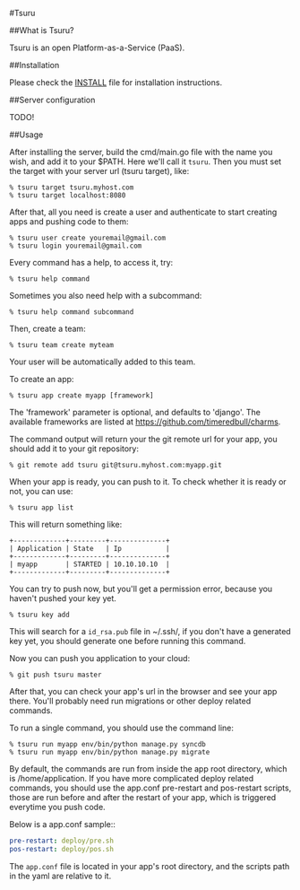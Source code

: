 #Tsuru

##What is Tsuru?

Tsuru is an open Platform-as-a-Service (PaaS).

##Installation

Please check the [INSTALL](/timeredbull/tsuru/blob/master/INSTALL.md) file for
installation instructions.

##Server configuration

TODO!

##Usage

After installing the server, build the cmd/main.go file with the name you wish,
and add it to your $PATH. Here we'll call it `tsuru`. Then you must set the
target with your server url (tsuru target), like:

    % tsuru target tsuru.myhost.com
    % tsuru target localhost:8080

After that, all you need is create a user and authenticate to start creating
apps and pushing code to them:

    % tsuru user create youremail@gmail.com
    % tsuru login youremail@gmail.com

Every command has a help, to access it, try:

    % tsuru help command

Sometimes you also need help with a subcommand:

    % tsuru help command subcommand

Then, create a team:

    % tsuru team create myteam

Your user will be automatically added to this team.

To create an app:

    % tsuru app create myapp [framework]

The 'framework' parameter is optional, and defaults to 'django'. The available frameworks are listed at https://github.com/timeredbull/charms.

The command output will return your the git remote url for your app, you should add it to
your git repository:

    % git remote add tsuru git@tsuru.myhost.com:myapp.git

When your app is ready, you can push to it. To check whether it is ready or
not, you can use:

    % tsuru app list

This will return something like:

    +-------------+---------+--------------+
    | Application | State   | Ip           |
    +-------------+---------+--------------+
    | myapp       | STARTED | 10.10.10.10  |
    +-------------+---------+--------------+

You can try to push now, but you'll get a permission error, because you haven't
pushed your key yet.

    % tsuru key add

This will search for a `id_rsa.pub` file in ~/.ssh/, if you don't have a
generated key yet, you should generate one before running this command.

Now you can push you application to your cloud:

    % git push tsuru master

After that, you can check your app's url in the browser and see your app there.
You'll probably need run migrations or other deploy related commands.

To run a single command, you should use the command line:

    % tsuru run myapp env/bin/python manage.py syncdb
    % tsuru run myapp env/bin/python manage.py migrate

By default, the commands are run from inside the app root directory, which is
/home/application. If you have more complicated deploy related commands, you
should use the app.conf pre-restart and pos-restart scripts, those are run
before and after the restart of your app, which is triggered everytime you push
code.

Below is a app.conf sample::

```yaml
pre-restart: deploy/pre.sh
pos-restart: deploy/pos.sh
```

The `app.conf` file is located in your app's root directory, and the scripts
path in the yaml are relative to it.
